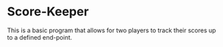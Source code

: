 # Score-Keeper

This is a basic program that allows for two players to track their scores up to a defined end-point. 
